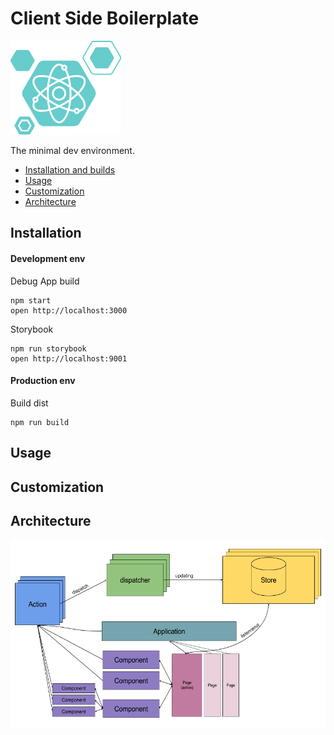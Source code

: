 Client Side Boilerplate
=====================

<img src="/src/assets/images/logo.png" height="150"/>

The minimal dev environment.

* [Installation and builds](#installation)
* [Usage](#usage)
* [Customization](#customization)
* [Architecture](#architecture)

## Installation
#### Development env
Debug App build 
```
npm start
open http://localhost:3000
```
Storybook
```
npm run storybook
open http://localhost:9001
```
#### Production env
Build dist
```
npm run build
```

## Usage
## Customization
## Architecture
<img src="/docs/images/react-flux-app-arch.png" height="300"/>
